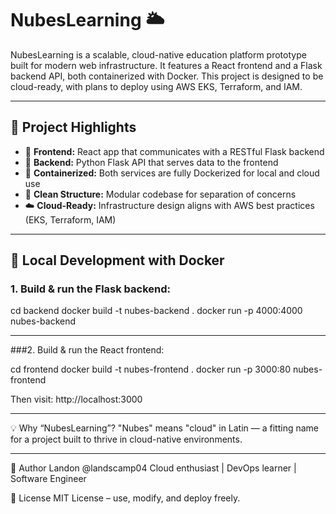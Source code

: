 # NubesLearning 🌥️

NubesLearning is a scalable, cloud-native education platform prototype built for modern web infrastructure. It features a React frontend and a Flask backend API, both containerized with Docker. This project is designed to be cloud-ready, with plans to deploy using AWS EKS, Terraform, and IAM.

---

## 🚀 Project Highlights

- 🧠 **Frontend:** React app that communicates with a RESTful Flask backend
- 🐍 **Backend:** Python Flask API that serves data to the frontend
- 🐳 **Containerized:** Both services are fully Dockerized for local and cloud use
- 📐 **Clean Structure:** Modular codebase for separation of concerns
- ☁️ **Cloud-Ready:** Infrastructure design aligns with AWS best practices (EKS, Terraform, IAM)

---

## 🐳 Local Development with Docker

### 1. Build & run the Flask backend:

cd backend
docker build -t nubes-backend .
docker run -p 4000:4000 nubes-backend

---

###2. Build & run the React frontend:

  cd frontend
  docker build -t nubes-frontend .
  docker run -p 3000:80 nubes-frontend
  
Then visit: http://localhost:3000

---

💡 Why “NubesLearning”?
"Nubes" means "cloud" in Latin — a fitting name for a project built to thrive in cloud-native environments.

---

🧠 Author
Landon @landscamp04
Cloud enthusiast | DevOps learner | Software Engineer

📜 License
MIT License – use, modify, and deploy freely.
